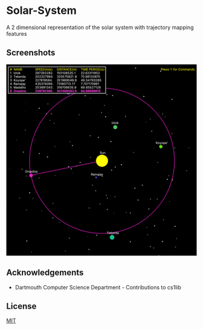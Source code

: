 # Solar-System

A 2 dimensional representation of the solar system with trajectory mapping features


## Screenshots

![App Screenshot](images/workingmodel.png)

  
## Acknowledgements

 - Dartmouth Computer Science Department - Contributions to cs1lib

  
## License

[MIT](https://choosealicense.com/licenses/mit/)

  
